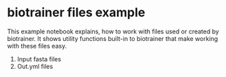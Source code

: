 # biotrainer files example

This example notebook explains, how to work with files used or created by biotrainer. It shows utility functions
built-in to biotrainer that make working with these files easy.

1. Input fasta files
2. Out.yml files